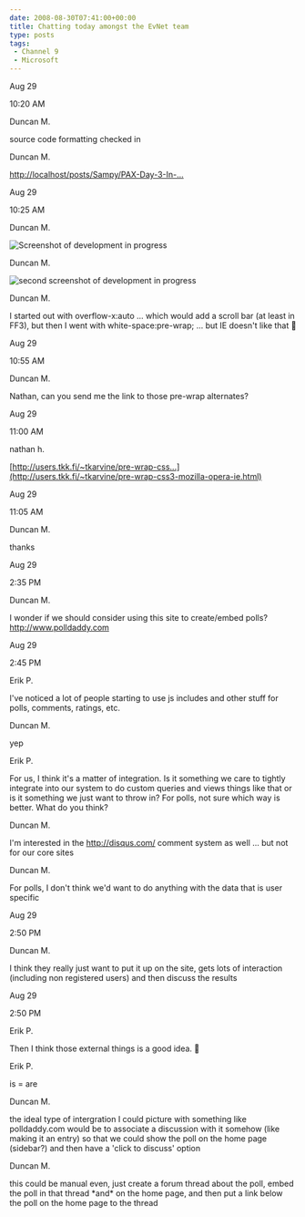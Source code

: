 ```yaml
---
date: 2008-08-30T07:41:00+00:00
title: Chatting today amongst the EvNet team
type: posts
tags:
 - Channel 9
 - Microsoft
---
```

Aug 29

10:20 AM

Duncan M.

source code formatting checked in

Duncan M.

[http://localhost/posts/Sampy/PAX-Day-3-In-...](http://localhost/posts/Sampy/PAX-Day-3-In-depth-coverage-from-the-Sampy-Cam/?CommentID=342016)

Aug 29

10:25 AM

Duncan M.

![Screenshot of development in progress](/images/chatting_1.png)

Duncan M.

![second screenshot of development in progress](/images/chatting_2.png)

Duncan M.

I started out with overflow-x:auto ... which would add a scroll bar (at least in FF3), but then I went with white-space:pre-wrap; ... but IE doesn't like that 🙂

Aug 29

10:55 AM

Duncan M.

Nathan, can you send me the link to those pre-wrap alternates?

Aug 29

11:00 AM

nathan h.

[http://users.tkk.fi/~tkarvine/pre-wrap-css...](http://users.tkk.fi/~tkarvine/pre-wrap-css3-mozilla-opera-ie.html)

Aug 29

11:05 AM

Duncan M.

thanks

Aug 29

2:35 PM

Duncan M.

I wonder if we should consider using this site to create/embed polls? <http://www.polldaddy.com>

Aug 29

2:45 PM

Erik P.

I've noticed a lot of people starting to use js includes and other stuff for polls, comments, ratings, etc.

Duncan M.

yep

Erik P.

For us, I think it's a matter of integration. Is it something we care to tightly integrate into our system to do custom queries and views things like that or is it something we just want to throw in? For polls, not sure which way is better. What do you think?

Duncan M.

I'm interested in the <http://disqus.com/> comment system as well ... but not for our core sites

Duncan M.

For polls, I don't think we'd want to do anything with the data that is user specific

Aug 29

2:50 PM

Duncan M.

I think they really just want to put it up on the site, gets lots of interaction (including non registered users) and then discuss the results

Aug 29

2:50 PM

Erik P.

Then I think those external things is a good idea. 🙂

Erik P.

is = are

Duncan M.

the ideal type of intergration I could picture with something like polldaddy.com would be to associate a discussion with it somehow (like making it an entry) so that we could show the poll on the home page (sidebar?) and then have a 'click to discuss' option

Duncan M.

this could be manual even, just create a forum thread about the poll, embed the poll in that thread \*and\* on the home page, and then put a link below the poll on the home page to the thread
